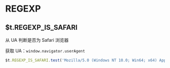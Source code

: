 # REGEXP

## $t.REGEXP_IS_SAFARI

从 UA 判断是否为 Safari 浏览器

获取 UA：`window.navigator.userAgent`

```javascript
$t.REGEXP_IS_SAFARI.test('Mozilla/5.0 (Windows NT 10.0; Win64; x64) AppleWebKit/537.36 (KHTML, like Gecko) Chrome/83.0.4103.116 Safari/537.36') // true
```
